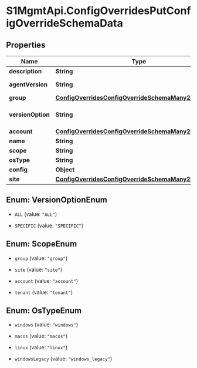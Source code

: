 # S1MgmtApi.ConfigOverridesPutConfigOverrideSchemaData

## Properties
Name | Type | Description | Notes
------------ | ------------- | ------------- | -------------
**description** | **String** | Description | [optional] 
**agentVersion** | **String** | Agent version | [optional] 
**group** | [**ConfigOverridesConfigOverrideSchemaMany200Group**](ConfigOverridesConfigOverrideSchemaMany200Group.md) |  | [optional] 
**versionOption** | **String** | Version option | [optional] [default to 'SPECIFIC']
**account** | [**ConfigOverridesConfigOverrideSchemaMany200Account**](ConfigOverridesConfigOverrideSchemaMany200Account.md) |  | [optional] 
**name** | **String** | Name | [optional] 
**scope** | **String** | Scope level | [optional] 
**osType** | **String** | OS type | [optional] 
**config** | **Object** | Config | [optional] 
**site** | [**ConfigOverridesConfigOverrideSchemaMany200Site**](ConfigOverridesConfigOverrideSchemaMany200Site.md) |  | [optional] 


<a name="VersionOptionEnum"></a>
## Enum: VersionOptionEnum


* `ALL` (value: `"ALL"`)

* `SPECIFIC` (value: `"SPECIFIC"`)




<a name="ScopeEnum"></a>
## Enum: ScopeEnum


* `group` (value: `"group"`)

* `site` (value: `"site"`)

* `account` (value: `"account"`)

* `tenant` (value: `"tenant"`)




<a name="OsTypeEnum"></a>
## Enum: OsTypeEnum


* `windows` (value: `"windows"`)

* `macos` (value: `"macos"`)

* `linux` (value: `"linux"`)

* `windowsLegacy` (value: `"windows_legacy"`)




